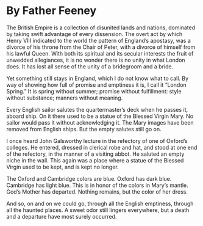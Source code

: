 # By Father Feeney

The British Empire is a collection of disunited lands and nations, dominated by taking swift advantage of every dissension. The overt act by which Henry VIII indicated to the world the pattern of England’s apostasy, was a divorce of his throne from the Chair of Peter, with a divorce of himself from his lawful Queen. With both its spiritual and its secular interests the fruit of unwedded allegiances, it is no wonder there is no unity in what London does. It has lost all sense of the unity of a bridegroom and a bride.

Yet something still stays in England, which I do not know what to call. By way of showing how full of promise and emptiness it is, I call it “London Spring.” It is spring without summer; promise without fulfillment: style without substance; manners without meaning.

Every English sailor salutes the quartermaster’s deck when he passes it, aboard ship. On it there used to be a statue of the Blessed Virgin Mary. No sailor would pass it without acknowledging it. The Mary images have been removed from English ships. But the empty salutes still go on.

I once heard John Galsworthy lecture in the refectory of one of Oxford’s colleges. He entered, dressed in clerical robe and hat, and stood at one end of the refectory, in the manner of a visiting abbot. He saluted an empty niche in the wall. This again was a place where a statue of the Blessed Virgin used to be kept, and is kept no longer.

The Oxford and Cambridge colors are blue. Oxford has dark blue. Cambridge has light blue. This is in honor of the colors in Mary’s mantle. God’s Mother has departed. Nothing remains, but the color of her dress.

And so, on and on we could go, through all the English emptiness, through all the haunted places. A sweet odor still lingers everywhere, but a death and a departure have most surely occurred.